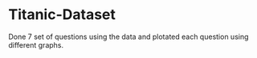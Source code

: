 # Titanic-Dataset
Done 7 set of questions using the data and plotated each question using different graphs.
